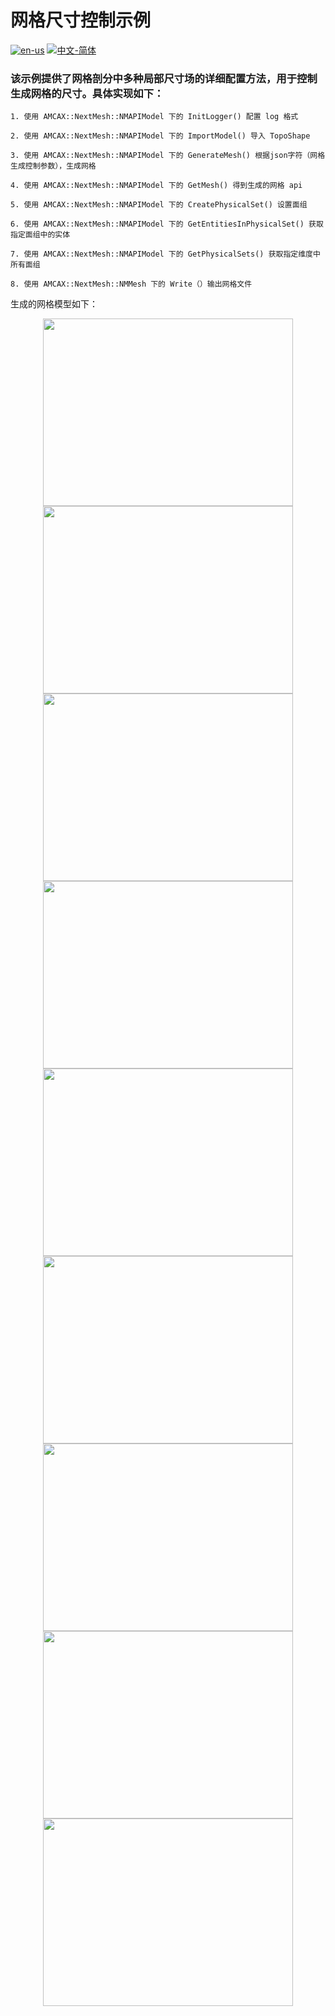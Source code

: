 # 网格尺寸控制示例

[![en-us](https://img.shields.io/badge/en-us-yellow.svg)](./README.md) [![中文-简体](https://img.shields.io/badge/%E4%B8%AD%E6%96%87-%E7%AE%80%E4%BD%93-red.svg)](./README.zh_cn.md)

### 该示例提供了网格剖分中多种局部尺寸场的详细配置方法，用于控制生成网格的尺寸。具体实现如下：

	1. 使用 AMCAX::NextMesh::NMAPIModel 下的 InitLogger() 配置 log 格式
	
	2. 使用 AMCAX::NextMesh::NMAPIModel 下的 ImportModel() 导入 TopoShape
	
	3. 使用 AMCAX::NextMesh::NMAPIModel 下的 GenerateMesh() 根据json字符（网格生成控制参数），生成网格
	
	4. 使用 AMCAX::NextMesh::NMAPIModel 下的 GetMesh() 得到生成的网格 api
	
	5. 使用 AMCAX::NextMesh::NMAPIModel 下的 CreatePhysicalSet() 设置面组
	
	6. 使用 AMCAX::NextMesh::NMAPIModel 下的 GetEntitiesInPhysicalSet() 获取指定面组中的实体
	
	7. 使用 AMCAX::NextMesh::NMAPIModel 下的 GetPhysicalSets() 获取指定维度中所有面组
	
	8. 使用 AMCAX::NextMesh::NMMesh 下的 Write（）输出网格文件


生成的网格模型如下：

<div align = center><img src="https://s2.loli.net/2025/03/27/75yzeE6NUGVZfmW.png" width="400" height="300"></div>

<div align = center><img src="https://s2.loli.net/2025/03/27/OQ5CbIBiDdJvezg.png" width="400" height="300"></div>

<div align = center><img src="https://s2.loli.net/2025/03/27/xcijdZu7GVqM1fS.png" width="400" height="300"></div>

<div align = center><img src="https://s2.loli.net/2025/03/27/nDkvZFsRmfPzqdt.png" width="400" height="300"></div>

<div align = center><img src="https://s2.loli.net/2025/03/27/DtaglXPC4mMKsYe.png" width="400" height="300"></div>

<div align = center><img src="https://s2.loli.net/2025/03/27/MBTCNh3oOt7r8G9.png" width="400" height="300"></div>

<div align = center><img src="https://s2.loli.net/2025/03/27/lkbW3pNLFhoUyxZ.png" width="400" height="300"></div>

<div align = center><img src="https://s2.loli.net/2025/03/27/SxT5E2H6IhjgfkR.png" width="400" height="300"></div>

<div align = center><img src="https://s2.loli.net/2025/03/27/kniBWN9GcC3j2Od.png" width="400" height="300"></div>



